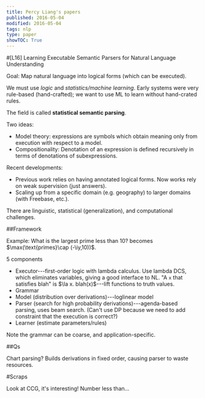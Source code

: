 ```yaml
---
title: Percy Liang's papers
published: 2016-05-04
modified: 2016-05-04
tags: nlp
type: paper
showTOC: True
---
```


#[L16] Learning Executable Semantic Parsers for Natural Language Understanding

Goal: Map natural language into logical forms (which can be executed).

We must use *logic* and *statistics/machine learning*. Early systems were very rule-based (hand-crafted); we want to use ML to learn without hand-crated rules.

The field is called **statistical semantic parsing**.

Two ideas:

* Model theory: expressions are symbols which obtain meaning only from execution with respect to a model.
* Compositionality: Denotation of an expression is defined recursively in terms of denotations of subexpressions.

Recent developments:

* Previous work relies on having annotated logical forms. Now works rely on weak supervision (just answers).
* Scaling up from a specific domain (e.g. geography) to larger domains (with Freebase, etc.).

There are linguistic, statistical (generalization), and computational challenges.

##Framework

Example: What is the largest prime less than 10? becomes $\max(\text{primes}\cap (-\iy,10))$.

5 components

* Executor---first-order logic with lambda calculus. Use lambda DCS, which eliminates variables, giving a good interface to NL. "A `x` that satisfies blah" is $\la x. blah(x)$---lift functions to truth values.
* Grammar
* Model (distribution over derivations)---loglinear model
* Parser (search for high probability derivations)---agenda-based parsing, uses beam search. (Can't use DP because we need to add constraint that the execution is correct?)
* Learner (estimate parameters/rules)

Note the grammar can be coarse, and application-specific.

##Qs

Chart parsing? Builds derivations in fixed order, causing parser to waste resources.


#Scraps

Look at CCG, it's interesting! Number less than...
